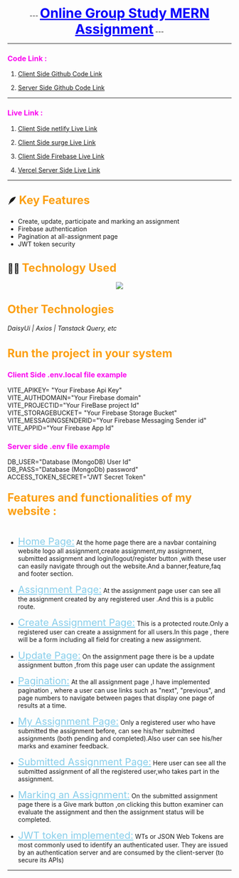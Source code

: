 <p align="center">
 ---
  <b><span style="font-size: 30px ; color: #0A03FC;font-weight:bold"><u>Online Group Study MERN Assignment</u></span></b>
 ---
</p>

---

### <span style=" color: #FA07EF">Code Link : </span>

1. [Client Side Github Code Link](https://github.com/mr-tnmy-srkr/online-group-study-mern-assignment-11-client "https://github.com/mr-tnmy-srkr/online-group-study-mern-assignment-11-client")

2. [Server Side Github Code Link](https://github.com/mr-tnmy-srkr/online-group-study-mern-assignment-11-server "https://github.com/mr-tnmy-srkr/online-group-study-mern-assignment-11-server")

---

### <span style=" color: #FA07EF">Live Link : </span>

1. [ Client Side netlify Live Link](https://online-group-study-mern.netlify.app/ "https://online-group-study-mern.netlify.app/")

2. [ Client Side surge Live Link](https://online-group-study-mern.surge.sh/ "https://online-group-study-mern.surge.sh/")

3. [ Client Side Firebase Live Link](https://online-group-study-mern.web.app/ "https://online-group-study-mern.web.app/")

4. [Vercel Server Side Live Link](https://online-group-study-mern-assignment-11-server.vercel.app/ "https://online-group-study-mern-assignment-11-server.vercel.app/")

---

## 🪶 <span style=" color: #fc9f11;font-size:25px">Key Features</span>
- Create, update, participate and marking an assignment
- Firebase authentication 
- Pagination at all-assignment page
- JWT token security


## 🧑‍💻 <span style=" color: #fc9f11;font-size:25px">Technology Used<span>
<p align="center">
  <a href="">
    <img src="https://skillicons.dev/icons?i=react,tailwind,firebase,express,mongodb" />
  </a>
</p>

## <span style=" color: #fc9f11;font-size:25px">Other Technologies</span>

###### DaisyUi | Axios | Tanstack Query,  etc

## <span style=" color: #fc9f11;font-size:25px">Run the project in your system</span>

### <span style=" color: #FA07EF">Client Side .env.local file example</span>

VITE_APIKEY= "Your Firebase Api Key"   
VITE_AUTHDOMAIN="Your Firebase domain"   
VITE_PROJECTID="Your FireBase project Id"   
VITE_STORAGEBUCKET= "Your Firebase Storage Bucket"   
VITE_MESSAGINGSENDERID="Your Firebase Messaging Sender id"   
VITE_APPID="Your Firebase App Id"   

   

### <span style=" color: #FA07EF">Server side .env file example</span>

 DB_USER="Database (MongoDB) User Id"    
 DB_PASS="Database (MongoDb) password"    
 ACCESS_TOKEN_SECRET="JWT Secret Token"      


### <span style=" color: #fc9f11;font-size:25px"> Features and functionalities of my website : </span>

#
- <span style="font-size:22px;color:skyblue;text-decoration:underline">Home Page:</span>
At the home page there are a navbar containing website logo all assignment,create assignment,my assignment, submitted assignment and login/logout/register button ,with these user can easily navigate through out the website.And a banner,feature,faq and footer section.

- <span style="font-size:22px;color:skyblue;text-decoration:underline">Assignment Page:</span> At the assignment page user can see all the assignment  created by any registered user .And this is a public route.

- <span style="font-size:22px;color:skyblue;text-decoration:underline">Create Assignment Page:</span>  This is a protected route.Only a registered user can create a assignment for all users.In this page , there will be a form including all field for creating a new assignment.

- <span style="font-size:22px;color:skyblue;text-decoration:underline">Update Page:</span>
On the assignment page there is be a update assignment button ,from this page user can update the assignment

- <span style="font-size:22px;color:skyblue;text-decoration:underline">Pagination:</span>
At the all assignment page ,I have implemented pagination , where a user can use links such as "next", "previous", and page numbers to navigate between pages that display one page of results at a time.


- <span style="font-size:22px;color:skyblue;text-decoration:underline">My Assignment Page:</span>
 Only a registered user who have submitted the assignment before, can see his/her submitted assignments (both pending and completed).Also user can see his/her marks and examiner feedback.

 - <span style="font-size:22px;color:skyblue;text-decoration:underline">Submitted Assignment Page:</span>
 Here user can see all the submitted assignment of all the registered user,who takes part in the assignment.

 - <span style="font-size:22px;color:skyblue;text-decoration:underline">Marking an Assignment:</span>
 On the submitted assignment page there is a Give mark button ,on clicking this button examiner can evaluate the assignment and then the assignment status will be completed.

 - <span style="font-size:22px;color:skyblue;text-decoration:underline">JWT token implemented:</span>
 WTs or JSON Web Tokens are most commonly used to identify an authenticated user. They are issued by an authentication server and are consumed by the client-server (to secure its APIs)
 
 ---
